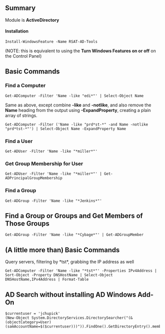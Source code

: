 ## Summary
Module is **ActiveDirectory**

#### Installation

    Install-WindowsFeature -Name RSAT-AD-Tools
(NOTE: this is equivalent to using the **Turn Windows Features on or off** on the Control Panel) 

## Basic Commands

### Find a Computer
    Get-ADComputer -Filter 'Name -like "edi*"' | Select-Object Name

Same as above, except combine **-like** and **-notlike**, and also remove the **Name** heading from the output using **-ExpandProperty**, creating a plain array of strings.

    Get-ADComputer -Filter ('Name -like "prd*st-*" -and Name -notlike "prd*tst-*"') | Select-Object Name -ExpandProperty Name

### Find a User
    Get-ADUser -Filter 'Name -like "*miller*"'

### Get Group Membership for User
    Get-ADUser -Filter 'Name -like "*miller*"' | Get-ADPrincipalGroupMembership

### Find a Group

    Get-ADGroup -Filter 'Name -like "*Jenkins*"'

## Find a Group or Groups and Get Members of Those Groups

    Get-ADGroup -Filter 'Name -like "*Cybage*"' | Get-ADGroupMember

## (A little more than) Basic Commands

Query servers, filtering by \*tst\*, grabbing the IP address as well

    Get-ADComputer -Filter 'Name -like "*tst*"' -Properties IPv4Address | Sort-Object -Property DNSHostName | Select-Object DNSHostName,IPv4Address | Format-Table

## AD Search without installing AD Windows Add-On
    $currentuser = 'jchupick'
    (New-Object System.DirectoryServices.DirectorySearcher("(&(objectCategory=User)(samAccountName=$($currentuser)))")).FindOne().GetDirectoryEntry().memberOf
